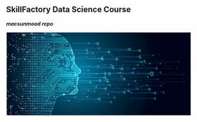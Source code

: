 ## **SkillFactory Data Science Course**

**_macsunmood repo_**

![DS](https://raw.githubusercontent.com/macsunmood/Skill-Factory/master/ds.jpg)
